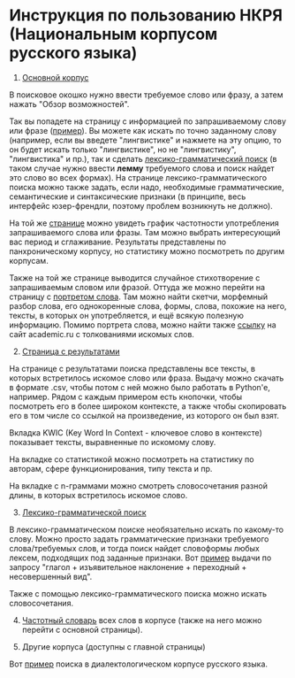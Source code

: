 # Инструкция по пользованию НКРЯ (Национальным корпусом русского языка)

1. [Основной корпус](https://ruscorpora.ru/)

В поисковое окошко нужно ввести требуемое слово или фразу, а затем нажать "Обзор возможностей".

Так вы попадете на страницу с информацией по запрашиваемому слову или фразе ([пример](https://ruscorpora.ru/explore?req=%D0%BB%D0%B8%D0%BD%D0%B3%D0%B2%D0%B8%D1%81%D1%82%D0%B8%D0%BA%D0%B0)). 
Вы можете как искать по точно заданному слову (например, если вы введете "лингвистике" и нажмете на эту опцию, то он будет искать только "лингвистике", но не "лингвистику", "лингвистика" и пр.), так и сделать [лексико-грамматический поиск](https://ruscorpora.ru/search?search=CtQBEqcBCqQBChMKCWRpc2FtYm1vZBIGCgRtYWluChcKB2Rpc3Rtb2QSDAoKd2l0aF96ZXJvcxJ0Ch8KA2xleBIYChbQu9C40L3Qs9Cy0LjRgdGC0LjQutCwCgoKBGZvcm0SAgoACgsKBWdyYW1tEgIKAAoJCgNzZW0SAgoAChUKB3NlbS1tb2QSCgoIc2VtfHNlbXgKCQoDc3luEgIKAAoLCgVmbGFncxICCgAqIQoICAAQChgyIAoQBSAAKKThvO%2FonK4IQAVqBDAuOTV4ADICCAE6AQEwAQ%3D%3D) (в таком случае нужно ввести **лемму** требуемого слова и поиск найдет это слово во всех формах).
На странице лексико-грамматического поиска можно также задать, если надо, необходимые грамматические, семантические и синтаксические признаки (в принципе, весь интерфейс юзер-френдли, поэтому проблем возникнуть не должно).

На той же [странице](https://ruscorpora.ru/explore?req=%D0%BB%D0%B8%D0%BD%D0%B3%D0%B2%D0%B8%D1%81%D1%82%D0%B8%D0%BA%D0%B0) можно увидеть график частотности употребления запрашиваемого слова или фразы.
Там можно выбрать интересующий вас период и сглаживание. Результаты представлены по панхроническому корпусу, но статистику можно посмотреть по другим корпусам.

Также на той же странице выводится случайное стихотворение с запрашиваемым словом или фразой. Оттуда же можно перейти на страницу с [портретом слова](https://ruscorpora.ru/word/main?req=%D0%BB%D0%B8%D0%BD%D0%B3%D0%B2%D0%B8%D1%81%D1%82%D0%B8%D0%BA%D0%B0&gr=S). Там можно найти скетчи, морфемный разбор слова, его однокоренные слова, формы, слова, похожие на него, тексты, в которых он употребляется, и ещё всякую полезную информацию.
Помимо портрета слова, можно найти также [ссылку](https://academic.ru/searchall.php?SWord=%D0%BB%D0%B8%D0%BD%D0%B3%D0%B2%D0%B8%D1%81%D1%82%D0%B8%D0%BA%D0%B0) на сайт academic.ru с толкованиями искомых слов.

2. [Страница с результатами](https://ruscorpora.ru/results?search=Ck8qIQoICAAQChgyIAoQBSAAKMbkrOeZ8f4IQAVqBDAuOTV4ADICCAE6AQFCIwohCh8KA3JlcRIYChbQu9C40L3Qs9Cy0LjRgdGC0LjQutCwMAE%3D)

На странице с результатами поиска представлены все тексты, в которых встретилось искомое слово или фраза. Выдачу можно скачать в формате .csv, чтобы потом с ней можно было работать в Python'e, например.
Рядом с каждым примером есть кнопочки, чтобы посмотреть его в более широком контексте, а также чтобы скопировать его в том числе со ссылкой на произведение, из которого он был взят.

Вкладка KWIC (Key Word In Context - ключевое слово в контексте) показывает тексты, выравненные по искомому слову.

На вкладке со статистикой можно посмотреть на статистику по авторам, сфере функционирования, типу текста и пр.

На вкладке с n-граммами можно смотреть словосочетания разной длины, в которых встретилось искомое слово.

3. [Лексико-грамматической поиск](https://ruscorpora.ru/results?search=Ct4BEroBCrcBChMKCWRpc2FtYm1vZBIGCgRtYWluChcKB2Rpc3Rtb2QSDAoKd2l0aF96ZXJvcxKGAQofCgNsZXgSGAoW0LvQuNC90LPQstC40YHRgtC40LrQsAoKCgRmb3JtEgIKAAodCgVncmFtbRIUChIoUykgJiAoYWNjKSAmIChzZykKCQoDc2VtEgIKAAoVCgdzZW0tbW9kEgoKCHNlbXxzZW14CgkKA3N5bhICCgAKCwoFZmxhZ3MSAgoAKhgKCAgAEAoYMiAKEAUgAEAFagQwLjk1eAAyAggBOgEBMAE=)

В лексико-грамматическом поиске необязательно искать по какому-то слову. Можно просто задать грамматические признаки требуемого слова/требуемых слов, и тогда поиск найдет словоформы любых лексем, подходящих под заданные признаки.
Вот [пример](https://ruscorpora.ru/results?search=CsgBEqQBCqEBChMKCWRpc2FtYm1vZBIGCgRtYWluChcKB2Rpc3Rtb2QSDAoKd2l0aF96ZXJvcxJxCgkKA2xleBICCgAKCgoEZm9ybRICCgAKKQoFZ3JhbW0SIAoeKFYpICYgKGluZGljKSAmICh0cmFuKSAmIChpcGYpCgkKA3NlbRICCgAKFQoHc2VtLW1vZBIKCghzZW18c2VteAoLCgVmbGFncxICCgAqGAoICAAQChgyIAoQBSAAQAVqBDAuOTV4ADICCAE6AQEwAQ==) выдачи по запросу "глагол + изъявительное наклонение + переходный + несовершенный вид".

Также с помощью лексико-грамматического поиска можно искать словосочетания.

4. [Частотный словарь](https://ruscorpora.ru/corpus/main/frequency-dictionary?pageSize=100&page=1&pos=) всех слов в корпусе (также на него можно перейти с основной страницы).

5. Другие корпуса (доступны с главной страницы)

Вот [пример](https://ruscorpora.ru/results?search=CokBEm4KbBJqChMKA2xleBIMCgrQstC10LTRgNC%2BCg0KB2xleF9yZWYSAgoACgoKBGZvcm0SAgoACg8KCW5vcm1fZm9ybRICCgAKCwoFZ3JhbW0SAgoACg0KB21lYW5pbmcSAgoACgsKBWZsYWdzEgIKACoQCggIABAKGDIgCiAAQAV4ADICCAg6AQEwAQ==) поиска в диалектологическом корпусе русского языка.
